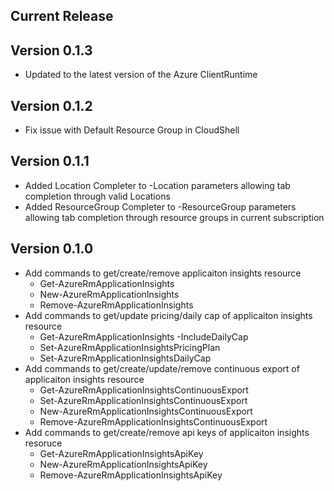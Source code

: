 <!--
    Please leave this section at the top of the change log.

    Changes for the current release should go under the section titled "Current Release", and should adhere to the following format:

    ## Current Release
    * Overview of change #1
        - Additional information about change #1
    * Overview of change #2
        - Additional information about change #2
        - Additional information about change #2
    * Overview of change #3
    * Overview of change #4
        - Additional information about change #4

    ## YYYY.MM.DD - Version X.Y.Z (Previous Release)
    * Overview of change #1
        - Additional information about change #1
-->
## Current Release

## Version 0.1.3
* Updated to the latest version of the Azure ClientRuntime

## Version 0.1.2
* Fix issue with Default Resource Group in CloudShell

## Version 0.1.1
* Added Location Completer to -Location parameters allowing tab completion through valid Locations
* Added ResourceGroup Completer to -ResourceGroup parameters allowing tab completion through resource groups in current subscription

## Version 0.1.0
* Add commands to get/create/remove applicaiton insights resource
    - Get-AzureRmApplicationInsights 
    - New-AzureRmApplicationInsights
    - Remove-AzureRmApplicationInsights
* Add commands to get/update pricing/daily cap of applicaiton insights resource        
    - Get-AzureRmApplicationInsights -IncludeDailyCap
    - Set-AzureRmApplicationInsightsPricingPlan
    - Set-AzureRmApplicationInsightsDailyCap
* Add commands to get/create/update/remove continuous export of applicaiton insights resource
	- Get-AzureRmApplicationInsightsContinuousExport
	- Set-AzureRmApplicationInsightsContinuousExport
    - New-AzureRmApplicationInsightsContinuousExport
	- Remove-AzureRmApplicationInsightsContinuousExport
* Add commands to get/create/remove api keys of applicaiton insights resoruce
	- Get-AzureRmApplicationInsightsApiKey
	- New-AzureRmApplicationInsightsApiKey
	- Remove-AzureRmApplicationInsightsApiKey
